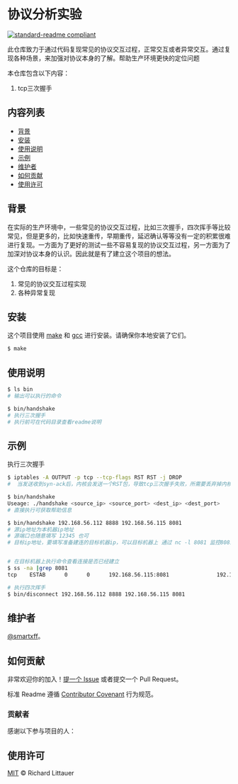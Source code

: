 # 协议分析实验

[![standard-readme compliant](https://img.shields.io/badge/readme%20style-standard-brightgreen.svg?style=flat-square)](https://github.com/RichardLitt/standard-readme)

此仓库致力于通过代码复现常见的协议交互过程，正常交互或者异常交互。通过复现各种场景，来加强对协议本身的了解。帮助生产环境更快的定位问题

本仓库包含以下内容：

1. tcp三次握手

## 内容列表

- [背景](#背景)
- [安装](#安装)
- [使用说明](#使用说明)
- [示例](#示例)
- [维护者](#维护者)
- [如何贡献](#如何贡献)
- [使用许可](#使用许可)

## 背景

在实际的生产环境中，一些常见的协议交互过程，比如三次握手，四次挥手等比较常见，但是更多的，比如快速重传，早期重传，延迟确认等等没有一定的积累很难进行复现。一方面为了更好的测试一些不容易复现的协议交互过程，另一方面为了加深对协议本身的认识。因此就是有了建立这个项目的想法。


这个仓库的目标是：

1. 常见的协议交互过程实现
2. 各种异常复现


## 安装

这个项目使用 [make](https://cmake.org) 和 [gcc](https://www.gcc.com/) 进行安装。请确保你本地安装了它们。

```sh
$ make 
```

## 使用说明


```sh
$ ls bin
# 输出可以执行的命令

$ bin/handshake 
# 执行三次握手
# 执行前可在代码目录查看readme说明
```

## 示例
执行三次握手

```sh
$ iptables -A OUTPUT -p tcp --tcp-flags RST RST -j DROP
#  当发送收到syn-ack后，内核会发送一个RST包，导致tcp三次握手失败，所需要丢弃掉内核的RST包。

$ bin/handshake 
Useage: ./handshake <source_ip> <source_port> <dest_ip> <dest_port>
# 直接执行可获取帮助信息

$ bin/handshake 192.168.56.112 8888 192.168.56.115 8081
# 源ip地址为本机器ip地址
# 源端口也随意填写 12345 也可
# 目标ip地址，要填写准备建连的目标机器ip，可以目标机器上 通过 nc -l 8081 监控8081端口，当测试的服务端


# 在目标机器上执行命令查看连接是否已经建立
$ ss -na |grep 8081
tcp    ESTAB      0      0      192.168.56.115:8081               192.168.56.112:8888

# 执行四次挥手
$ bin/disconnect 192.168.56.112 8888 192.168.56.115 8081
```

## 维护者

[@smartxff](https://github.com/smartxff)。

## 如何贡献

非常欢迎你的加入！[提一个 Issue](https://github.com/smartxff/protocol-analysis/issues/new) 或者提交一个 Pull Request。


标准 Readme 遵循 [Contributor Covenant](http://contributor-covenant.org/version/1/3/0/) 行为规范。

### 贡献者

感谢以下参与项目的人：


## 使用许可

[MIT](LICENSE) © Richard Littauer

